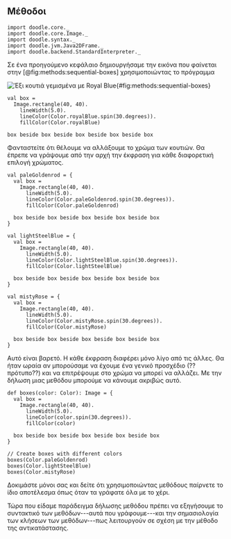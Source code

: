 ## Μέθοδοι

```tut:invisible
import doodle.core._
import doodle.core.Image._
import doodle.syntax._
import doodle.jvm.Java2DFrame._
import doodle.backend.StandardInterpreter._
```

Σε ένα προηγούμενο κεφάλαιο δημιουργήσαμε την εικόνα που φαίνεται στην [@fig:methods:sequential-boxes] χρησιμοποιώντας το πρόγραμμα

![Έξι κουτιά γεμισμένα με Royal Blue](./src/pages/programs/sequential-boxes.pdf+svg){#fig:methods:sequential-boxes}

```tut:silent:book
val box =
  Image.rectangle(40, 40).
    lineWidth(5.0).
    lineColor(Color.royalBlue.spin(30.degrees)).
    fillColor(Color.royalBlue) 

box beside box beside box beside box beside box
```

Φανταστείτε ότι θέλουμε να αλλάξουμε το χρώμα των κουτιών.
Θα έπρεπε να γράψουμε από την αρχή την έκφραση για κάθε διαφορετική επιλογή χρώματος.

```tut:silent:book
val paleGoldenrod = {
  val box = 
    Image.rectangle(40, 40).
      lineWidth(5.0).
      lineColor(Color.paleGoldenrod.spin(30.degrees)).
      fillColor(Color.paleGoldenrod) 

  box beside box beside box beside box beside box
}

val lightSteelBlue = {
  val box =
    Image.rectangle(40, 40).
      lineWidth(5.0).
      lineColor(Color.lightSteelBlue.spin(30.degrees)).
      fillColor(Color.lightSteelBlue) 

  box beside box beside box beside box beside box
}

val mistyRose = {
  val box =
    Image.rectangle(40, 40).
      lineWidth(5.0).
      lineColor(Color.mistyRose.spin(30.degrees)).
      fillColor(Color.mistyRose) 

  box beside box beside box beside box beside box
}
```

Αυτό είναι βαρετό.
Η κάθε έκφραση διαφέρει μόνο λίγο από τις άλλες.
Θα ήταν ωραία αν μπορούσαμε να έχουμε ένα γενικό προσχέδιο (??πρότυπο??) και να επιτρέψουμε στο χρώμα να μπορεί να αλλάζει.
Με την δήλωση μιας μεθόδου μπορούμε να κάνουμε ακριβώς αυτό.

```tut:silent:book
def boxes(color: Color): Image = {
  val box =
    Image.rectangle(40, 40).
      lineWidth(5.0).
      lineColor(color.spin(30.degrees)).
      fillColor(color) 

  box beside box beside box beside box beside box
}

// Create boxes with different colors
boxes(Color.paleGoldenrod)
boxes(Color.lightSteelBlue)
boxes(Color.mistyRose)
```

Δοκιμάστε μόνοι σας και δείτε ότι χρησιμοποιώντας μεθόδους παίρνετε το ίδιο αποτέλεσμα όπως όταν τα γράφατε όλα με το χέρι.

Τώρα που είδαμε παράδειγμα δήλωσης μεθόδου πρέπει να εξηγήσουμε το συντακτικό των μεθόδων---αυτά που γράφουμε---και την σημασιολογία των κλήσεων των μεθόδων---πως λειτουργούν σε σχέση με την μέθοδο της αντικατάστασης.
